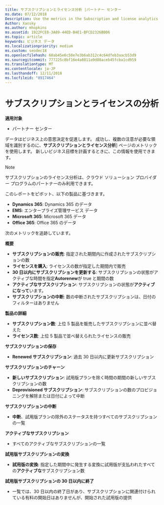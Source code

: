 ```yaml
---
title: サブスクリプションとライセンス分析 |パートナー センター
ms.date: 07/12/2018
Description: Use the metrics in the Subscription and license analytics page to identify your successes and areas that need more attention.
Author: Xansky
ms.author: mhopkins
ms.assetid: 1922FCE8-3A89-44ED-B4E1-BFCD2326BB06
ms.topic: article
keywords: ビジネス データ
ms.localizationpriority: medium
ms.custom: seodec18
ms.openlocfilehash: 60ab45e6c50e7e3b6ab312c4c64dfeb3aacb53d9
ms.sourcegitcommit: 777225c8bf16e4a8811a9d88aceb45fcba1cd959
ms.translationtype: MT
ms.contentlocale: ja-JP
ms.lasthandoff: 12/11/2018
ms.locfileid: "8917464"
---
```

# <a name="analyze-subscriptions-and-licenses"></a>サブスクリプションとライセンスの分析 

**適用対象**

- パートナー センター

データはビジネス上の意思決定を促進します。 成功し、複数の注意が必要な領域を識別するのに、**サブスクリプションとライセンス分析**] ページのメトリックを使用します。 新しいビジネス目標を計画するときに、この情報を使用できます。

> [!NOTE]
> サブスクリプションのライセンス分析は、クラウド ソリューション プロバイダー プログラムのパートナーのみ利用できます。


このレポートをピボット、以下の製品に基づきます。

 - **Dynamics 365**: Dynamics 365 のデータ  
 - **EMS**: エンタープライズ管理サービス データ  
 - **Microsoft 365**: Microsoft 365 データ  
 - **Office 365**: Office 365 のデータ  


次のメトリックを追跡しています。

**概要**  
 - **サブスクリプションの販売**: 指定された期間内に作成されたサブスクリプションの数  
 - **ライセンスを購入**: ライセンスの数が指定した期間内で販売   
 - **30 日以内にサブスクリプションを更新する**: サブスクリプションの状態がアクティブな時間を指定**Autorenew**が true と期間の数
 - **アクティブなサブスクリプション**: サブスクリプションの状態が**アクティブになって**います。  
 - **サブスクリプションの中断**: 数の中断されたサブスクリプションは、日付のフィルターはありません  

**製品の詳細**  
 - **サブスクリプション数**: 上位 5 製品を販売したサブスクリプションに並べ替えた  
 - **ライセンス数**: 上位 5 製品で並べ替えられたライセンスの販売

**サブスクリプションの保存**
 - **Renewed サブスクリプション**: 過去 30 日以内に更新サブスクリプション  

**サブスクリプションのチャーン**  
 - **新しいサブスクリプション**: 試用版プランを除く時間の期間の新しいサブスクリプションの数  
 - **Deprovisioned サブスクリプション**: サブスクリプションの数のプロビジョニングを解除または日付によって中断  

**サブスクリプションの中断**  
 - **中断**、試用版プランの除外のステータスを持つすべてのサブスクリプションの一覧  
  
**アクティブなサブスクリプション**
 - すべてのアクティブなサブスクリプションの一覧  

**試用版サブスクリプションの変換**  
 - **試用版の変換**: 指定した期間中に発生する変換に試用版が支払われたすべての**アクティブな**サブスクリプション数  

**試用版サブスクリプションの 30 日以内に終了**  
 - 一覧では、30 日以内の終了日があり、サブスクリプションに関連付けられている有料の開始日はありませんが、開始された試用版の提供  

  